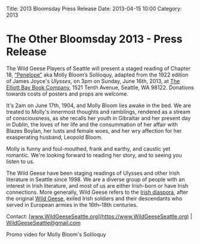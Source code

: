 Title: 2013 Bloomsday Press Release
Date: 2013-04-15 10:00
Category: 2013

# The Other Bloomsday 2013 - Press Release

The Wild Geese Players of Seattle will present a staged reading of
Chapter 18, [“Penelope”](../2013.html) aka Molly Bloom’s Soliloquy,
adapted from the 1922 edition of James Joyce's *Ulysses*,
on 3pm on Sunday, June 16th, 2013,
at [The Elliott Bay Book Company](https://www.elliottbaybook.com/),
1521 Tenth Avenue, Seattle, WA 98122.
Donations towards costs of posters and props are welcome.

It's 2am on June 17th, 1904, and Molly Bloom lies awake in the bed. We
are treated to Molly's innermost thoughts and ramblings, rendered as a
stream of consciousness, as she recalls her youth in Gibraltar and her
present day in Dublin, the loves of her life and the consummation of her
affair with Blazes Boylan, her lusts and female woes, and her wry
affection for her exasperating husband, Leopold Bloom.

Molly is funny and foul-mouthed, frank and earthy, and caustic yet
romantic. We're looking forward to reading her story, and to seeing you
listen to us.

The Wild Geese have been staging readings of Ulysses and other Irish
literature in Seattle since 1998. We are a diverse group of people with
an interest in Irish literature, and most of us are either Irish-born or
have Irish connections. More generally, Wild Geese refers to the [Irish
diaspora](https://en.wikipedia.org/wiki/Irish_diaspora), after the
original [Wild
Geese](https://en.wikipedia.org/wiki/Flight_of_the_Wild_Geese), exiled
Irish soldiers and their descendants who served in European armies in
the 16th–18th centuries.

Contact: [www.WildGeeseSeattle.org](https://www.WildGeeseSeattle.org) |
[WildGeeseSeattle@gmail.com](mailto:WildGeeseSeattle@gmail.com)

Promo video for Molly Bloom's Soliloquy
